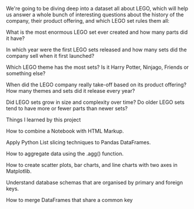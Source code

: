 We're going to be diving deep into a dataset all about LEGO, which will help us answer a whole bunch of interesting questions about the history of the company, their product offering, and which LEGO set rules them all:

What is the most enormous LEGO set ever created and how many parts did it have?

In which year were the first LEGO sets released and how many sets did the company sell when it first launched?

Which LEGO theme has the most sets? Is it Harry Potter, Ninjago, Friends or something else?

When did the LEGO company really take-off based on its product offering? How many themes and sets did it release every year?

Did LEGO sets grow in size and complexity over time? Do older LEGO sets tend to have more or fewer parts than newer sets?



Things I learned by this project

How to combine a Notebook with HTML Markup.

Apply Python List slicing techniques to Pandas DataFrames.

How to aggregate data using the .agg() function.

How to create scatter plots, bar charts, and line charts with two axes in Matplotlib.

Understand database schemas that are organised by primary and foreign keys.

How to merge DataFrames that share a common key

